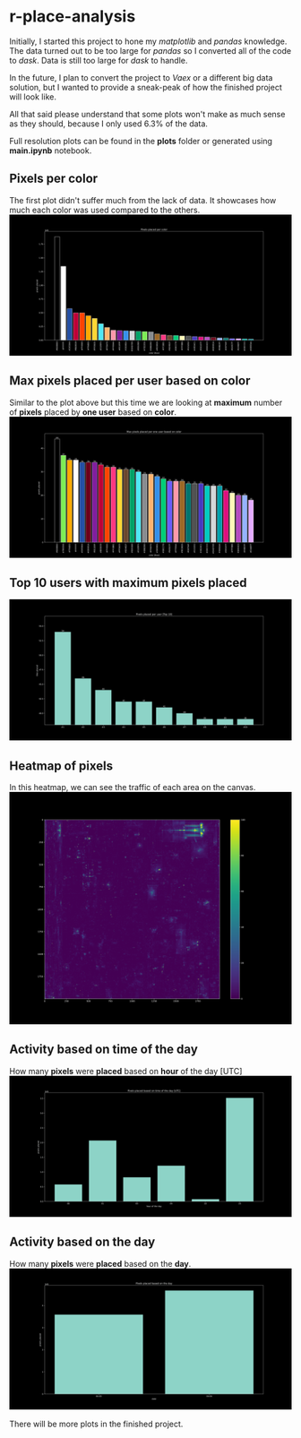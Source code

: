 # r-place-analysis

Initially, I started this project to hone my *matplotlib* and *pandas* knowledge. The data turned out to be too large for *pandas* so I  converted all of the code to *dask*. Data is still too large for *dask* to handle.

In the future, I plan to convert the project to *Vaex* or a different big data solution, but I wanted to provide a sneak-peak of how the finished project will look like.

All that said please understand that some plots won't make as much sense as they should, because I only used 6.3% of the data.

Full resolution plots can be found in the **plots** folder or generated using **main.ipynb** notebook.

## Pixels per color

The first plot didn't suffer much from the lack of data. It showcases how much each color was used compared to the others.
![color_counts](plots\color_counts-1.png)

## Max pixels placed per user based on color

Similar to the plot above but this time we are looking at **maximum** number of **pixels** placed by **one user** based on **color**.
![color_user_counts](plots\color_user_counts-1.png)

## Top 10 users with maximum pixels placed

![top10_tiles_per_user](plots\top10_tiles_per_user-1.png)

## Heatmap of pixels

In this heatmap, we can see the traffic of each area on the canvas.
![pixels_heatmap](plots\pixels_heatmap-1.png)

## Activity based on time of the day

How many **pixels** were **placed** based on **hour** of the day [UTC]
![hourly_activity](plots\hourly_activity-1.png)

## Activity based on the day

How many **pixels** were **placed** based on the **day**.
![daily_activity](plots\daily_activity-1.png)

There will be more plots in the finished project.
